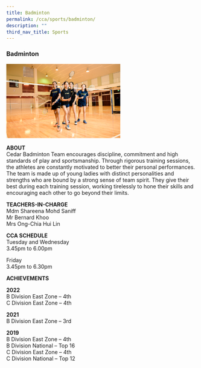 ```yaml
---
title: Badminton
permalink: /cca/sports/badminton/
description: ""
third_nav_title: Sports
---
```

### Badminton

<img src="/images/sports1.png" style="width:60%">

**ABOUT**  
Cedar Badminton Team encourages discipline, commitment and high standards of play and sportsmanship. Through rigorous training sessions, the athletes are constantly motivated to better their personal performances. The team is made up of young ladies with distinct personalities and strengths who are bound by a strong sense of team spirit. They give their best during each training session, working tirelessly to hone their skills and encouraging each other to go beyond their limits.  
  
**TEACHERS-IN-CHARGE**  
Mdm Shareena Mohd Saniff  
Mr Bernard Khoo  
Mrs Ong-Chia Hui Lin  
  
**CCA SCHEDULE**   <br>
Tuesday and Wednesday <br>
3.45pm to 6.00pm

  

Friday <br>
3.45pm to 6.30pm

  
**ACHIEVEMENTS**  

  

**2022** <br>
B Division East Zone – 4th <br>
C Division East Zone – 4th

  

**2021**  <br>
B Division East Zone – 3rd

  

**2019** <br>
B Division East Zone – 4th <br>
B Division National – Top 16 <br>
C Division East Zone – 4th <br>
C Division National – Top 12